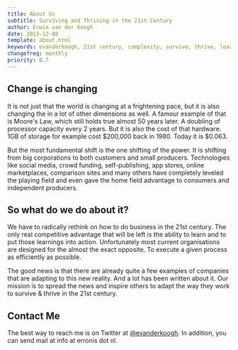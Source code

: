```yaml
---
title: About Us
subtitle: Surviving and Thriving in the 21st Century
author: Erwin van der Koogh
date: 2013-12-08
template: about.html
keywords: evanderkoogh, 21st century, complexity, survive, thrive, learning organisations
changefreq: monthly
priority: 0.7
---
```


## Change is changing

It is not just that the world is changing at a frightening pace, but it is also changing the in a lot of other dimensions as well.
A famour example of that is Moore's Law, which still holds true almost 50 years later. A doubling of processor capacity every 2 years.
But it is also the cost of that hardware. 1GB of storage for example cost $200,000 back in 1980. Today it is $0.063.  

But the most fundamental shift is the one shifting of the power. It is shifting from big corporations to both customers and small producers.
Technologies like social media, crowd funding, self-publishing, app stores, online marketplaces, comparison sites and many others have completely leveled the playing field and even gave the home field advantage to consumers and independent producers.

## So what do we do about it?

We have to radically rethink on how to do business in the 21st century. The only real competitive advantage that will be left is the ability to learn and to put those learnings into action. Unfortunately most current organisations are designed for the almost the exact opposite. To execute a given process as efficiently as possible.

The good news is that there are already quite a few examples of companies that are adapting to this new reality. And a lot has been written about it. Our mission is to spread the news and inspire others to adapt the way they work to survive & thrive in the 21st century.

## Contact Me

<a id="contact"></a>The best way to reach me is on Twitter at <a href="http://www.twitter.com/evanderkoogh" target="_blank">@evanderkoogh</a>.  In addition, you can send mail at info at erronis dot nl.

